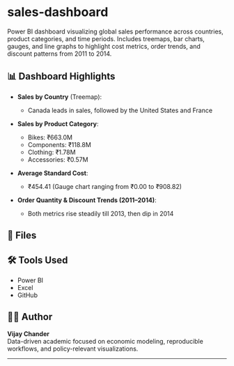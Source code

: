 # sales-dashboard
Power BI dashboard visualizing global sales performance across countries, product categories, and time periods. Includes treemaps, bar charts, gauges, and line graphs to highlight cost metrics, order trends, and discount patterns from 2011 to 2014.

## 📊 Dashboard Highlights

- **Sales by Country** (Treemap):
  - Canada leads in sales, followed by the United States and France

- **Sales by Product Category**:
  - Bikes: ₹663.0M  
  - Components: ₹118.8M  
  - Clothing: ₹1.78M  
  - Accessories: ₹0.57M

- **Average Standard Cost**:
  - ₹454.41 (Gauge chart ranging from ₹0.00 to ₹908.82)

- **Order Quantity & Discount Trends (2011–2014)**:
  - Both metrics rise steadily till 2013, then dip in 2014

## 📁 Files


## 🛠️ Tools Used

- Power BI  
- Excel  
- GitHub

## 👨‍💻 Author

**Vijay Chander**  
Data-driven academic focused on economic modeling, reproducible workflows, and policy-relevant visualizations.

---
